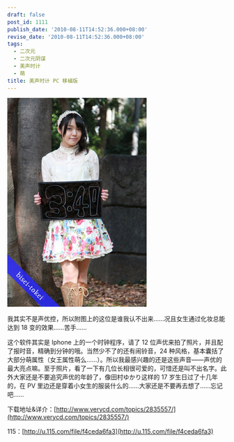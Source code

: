 ```yaml
---
draft: false
post_id: 1111
publish_date: '2010-08-11T14:52:36.000+08:00'
revise_date: '2010-08-11T14:52:36.000+08:00'
tags:
  - 二次元
  - 二次元阴谋
  - 美声时计
  - 萌
title: 美声时计 PC 移植版
---
```


![](4558069_1281509607l.jpg)

我其实不是声优控，所以附图上的这位是谁我认不出来……况且女生通过化妆总能达到 18 变的效果……苦手……

这个软件其实是 Iphone 上的一个时钟程序，请了 12 位声优来拍了照片，并且配了报时音，精确到分钟的哦。当然少不了的还有闹铃音，24 种风格，基本囊括了大部分萌属性（女王属性萌么……）。所以我最感兴趣的还是这些声音——声优的最大亮点嘛。至于照片，看了一下有几位长相很可爱的，可惜还是叫不出名字。此外大家还是不要追究声优的年龄了，像田村ゆかり这样的 17 岁生日过了十几年的，在 PV 里边还是穿着小女生的服装什么的……大家还是不要再去想了……忘记吧……

下载地址&详介：[http://www.verycd.com/topics/2835557/](http://www.verycd.com/topics/2835557/)

115：[http://u.115.com/file/f4ceda6fa3](http://u.115.com/file/f4ceda6fa3)
